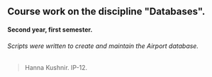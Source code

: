 ## Course work on the discipline "Databases".
#### Second year, first semester.
###### Scripts were written to create and maintain the Airport database.
> Hanna Kushnir. IP-12.
